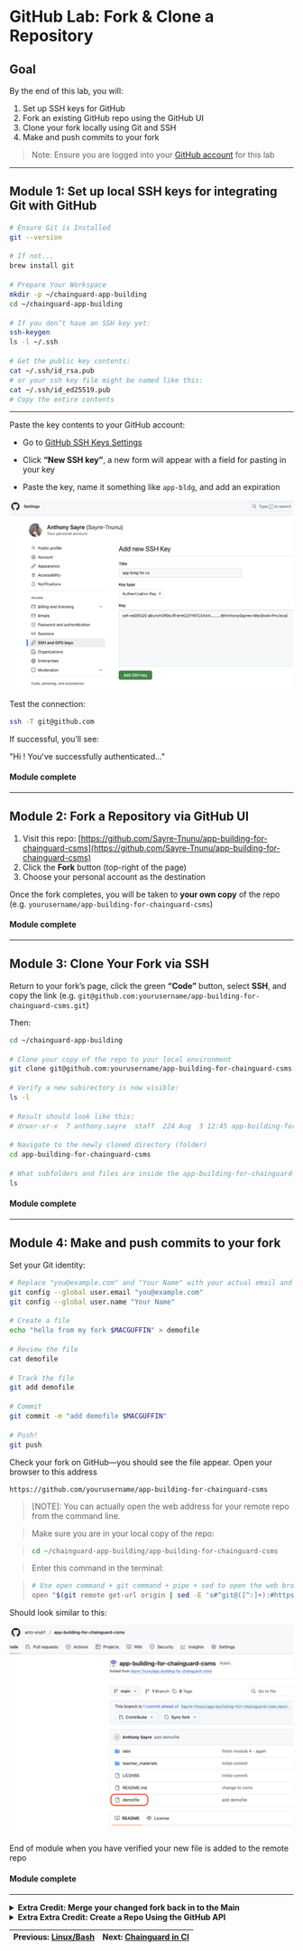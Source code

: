 # GitHub Lab: Fork & Clone a Repository

## Goal

By the end of this lab, you will:

1. Set up SSH keys for GitHub  
2. Fork an existing GitHub repo using the GitHub UI  
3. Clone your fork locally using Git and SSH  
4. Make and push commits to your fork  
> Note: Ensure you are logged into your [GitHub account](https://github.com/login) for this lab

---

## Module 1: Set up local SSH keys for integrating Git with GitHub

```bash
# Ensure Git is Installed
git --version

# If not...
brew install git

# Prepare Your Workspace
mkdir -p ~/chainguard-app-building
cd ~/chainguard-app-building

# If you don’t have an SSH key yet:
ssh-keygen
ls -l ~/.ssh

# Get the public key contents:
cat ~/.ssh/id_rsa.pub
# or your ssh key file might be named like this:
cat ~/.ssh/id_ed25519.pub
# Copy the entire contents

```

---

Paste the key contents to your GitHub account:

- Go to [GitHub SSH Keys Settings](https://github.com/settings/keys)

- Click **“New SSH key”**, a new form will appear with a field for pasting in your key

- Paste the key, name it something like `app-bldg`, and add an expiration

![image](ssh_key2.png?)

Test the connection:

```bash
ssh -T git@github.com
```

If successful, you’ll see:

"Hi <your-username>! You've successfully authenticated..."

#### Module complete

---

## Module 2: Fork a Repository via GitHub UI

1. Visit this repo: [https://github.com/Sayre-Tnunu/app-building-for-chainguard-csms](https://github.com/Sayre-Tnunu/app-building-for-chainguard-csms)
2. Click the **Fork** button (top-right of the page)
3. Choose your personal account as the destination

Once the fork completes, you will be taken to **your own copy** of the repo (e.g. `yourusername/app-building-for-chainguard-csms`)


#### Module complete

---

## Module 3: Clone Your Fork via SSH

Return to your fork’s page, click the green **“Code”** button, select **SSH**, and copy the link (e.g. `git@github.com:yourusername/app-building-for-chainguard-csms.git`)

Then:

```bash
cd ~/chainguard-app-building

# Clone your copy of the repo to your local environment
git clone git@github.com:yourusername/app-building-for-chainguard-csms.git

# Verify a new subirectory is now visible:
ls -l

# Result should look like this:
# drwxr-xr-x  7 anthony.sayre  staff  224 Aug  3 12:45 app-building-for-chainguard-csms

# Navigate to the newly cloned directory (folder)
cd app-building-for-chainguard-csms

# What subfolders and files are inside the app-building-for-chainguard-csms folder?
ls 

```

#### Module complete

---

## Module 4: Make and push commits to your fork 

Set your Git identity:


```bash
# Replace "you@example.com" and "Your Name" with your actual email and name (doesn't have to be a real email)
git config --global user.email "you@example.com"
git config --global user.name "Your Name"

# Create a file
echo "hello from my fork $MACGUFFIN" > demofile

# Review the file
cat demofile

# Track the file
git add demofile

# Commit
git commit -m "add demofile $MACGUFFIN"

# Push!
git push
```

Check your fork on GitHub—you should see the file appear. Open your browser to this address

```http
https://github.com/yourusername/app-building-for-chainguard-csms
```

> [NOTE]: You can actually open the web address for your remote repo from the command line. 

> Make sure you are in your local copy of the repo:

> ```bash
> cd ~/chainguard-app-building/app-building-for-chainguard-csms
>```

> Enter this command in the terminal:

> ```bash
> # Use open command + git command + pipe + sed to open the web browser with command line:
> open "$(git remote get-url origin | sed -E 's#^git@([^:]+):#https://\1/#; s#\.git$##')"
> ```


Should look similar to this:

![image](verifynewfile.png?)


End of module when you have verified your new file is added to the remote repo

#### Module complete

---


<details>
<summary><strong>Extra Credit: Merge your changed fork back in to the Main</strong></summary>

Ensure you are in your development environment (the clone of the fork you created), 

In a web browser, ensure that you have your fork of the repo open in GitHub. Remember you can open the repo from the command line again:


```bash
# Ensure you are in the correct repo:
cd ~/chainguard-app-building/app-building-for-chainguard-csms/

# Use open command + git command + pipe + sed to open the web browser with command line:
open "$(git remote get-url origin | sed -E 's#^git@([^:]+):#https://\1/#; s#\.git$##')"
```

In the GitHub repo, find the 'Contribute' dropdown (upper-left), open the dropdown, review branch commit info, click 'Open pull request' button:

![image](merge1.png?)

Review the branch info, click the Pull request dropdown, ensure `Create draft pull request` is chosen:

![image](createdraftpr.png?)

Click `Draft pull request` button:
![image](createdraftpr2.png?)

You are done with the extra credit when you have created the pull request. 

A new PR should now exist back at the orinigal version of the repo of this class material with your unique file in it!

#### End of extra credit module

</details>

<details>
<summary><strong>Extra Extra Credit: Create a Repo Using the GitHub API</strong></summary>

## Create a Repo Using the GitHub API

You can also create a GitHub repository programmatically using the GitHub API. This is useful for automation or scripting use cases.

### Step 1: Create a GitHub Personal Access Token

- Log in to [GitHub](https://github.com/login)
- Navigate to [https://github.com/settings/tokens](https://github.com/settings/tokens)
- Click **"Generate new token (classic)"**

![image](classic-api-token.png?)

- Select the `repo` scope and set a short expiration

![image](classic-api-token-settings.png?)

- Copy the token (you will only see it once)

### Step 2: Store the token as an environment variable

```bash
# Open your shell config (e.g., ~/.zshrc)
open -a TextEdit ~/.zshrc

# Add this line to the end, using your actual token
export GITHUB_API_TOKEN="ghp_YourActualTokenHere"

# Apply the update
source ~/.zshrc
```

### Step 3: Use curl to create a new GitHub repo

```bash
cd ~/chainguard-app-building

curl \
  -X POST \
  -H "Authorization: token ${GITHUB_API_TOKEN}" \
  -H "Accept: application/vnd.github.v3+json" \
  https://api.github.com/user/repos \
  -d '{
    "name": "mywebserver",
    "auto_init": true,
    "private": false
  }' \
  | tee repo_metadata.json
```

### Step 4: Clone your new repo

```bash
# If you have jq installed:
brew install jq

git clone $(jq -r '.ssh_url' repo_metadata.json)

cd mywebserver
```

Congratulations! You now have a repo created and cloned entirely through automation!

</details>

| Previous: [Linux/Bash](/labs/00_bash_cloudshell) | Next: [Chainguard in CI](/labs/01a_chainguard_ci) |
|-------------------------------------------:|:--------------------------------------------------|